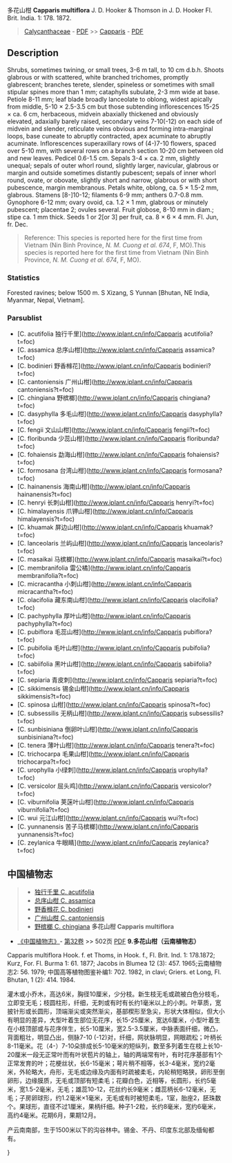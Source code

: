 多花山柑 **Capparis multiflora** J. D. Hooker & Thomson in J. D. Hooker Fl. Brit. India. 1: 178. 1872.

> [Calycanthaceae](http://www.iplant.cn/info/Calycanthaceae?t=foc) - [PDF](http://www.iplant.cn/foc/pdf/Calycanthaceae.pdf) >> [Capparis](http://www.iplant.cn/info/Capparis?t=foc) - [PDF](http://www.iplant.cn/foc/pdf/Capparis.pdf)

## Description

Shrubs, sometimes twining, or small trees, 3-6 m tall, to 10 cm d.b.h. Shoots glabrous or with scattered, white branched trichomes, promptly glabrescent; branches terete, slender, spineless or sometimes with small stipular spines more than 1 mm; cataphylls subulate, 2-3 mm wide at base. Petiole 8-11 mm; leaf blade broadly lanceolate to oblong, widest apically from middle, 5-10 × 2.5-3.5 cm but those subtending inflorescences 15-25 × ca. 6 cm, herbaceous, midvein abaxially thickened and obviously elevated, adaxially barely raised, secondary veins 7-10(-12) on each side of midvein and slender, reticulate veins obvious and forming intra-marginal loops, base cuneate to abruptly contracted, apex acuminate to abruptly acuminate. Inflorescences superaxillary rows of (4-)7-10 flowers, spaced over 5-10 mm, with several rows on a branch section 10-20 cm between old and new leaves. Pedicel 0.6-1.5 cm. Sepals 3-4 × ca. 2 mm, slightly unequal; sepals of outer whorl round, slightly larger, navicular, glabrous or margin and outside sometimes distantly pubescent; sepals of inner whorl round, ovate, or obovate, slightly short and narrow, glabrous or with short pubescence, margin membranous. Petals white, oblong, ca. 5 × 1.5-2 mm, glabrous. Stamens [8-]10-12; filaments 6-9 mm; anthers 0.7-0.8 mm. Gynophore 6-12 mm; ovary ovoid, ca. 1.2 × 1 mm, glabrous or minutely pubescent; placentae 2; ovules several. Fruit globose, 8-10 mm in diam.; stipe ca. 1 mm thick. Seeds 1 or 2[or 3] per fruit, ca. 8 × 6 × 4 mm. Fl. Jun, fr. Dec.
> Reference: 
> This species is reported here for the first time from Vietnam (Nin Binh Province, *N. M. Cuong et al. 674*, F, MO).This species is reported here for the first time from Vietnam (Nin Binh Province, *N. M. Cuong et al. 674*, F, MO).

### Statistics
Forested ravines; below 1500 m. S Xizang, S Yunnan [Bhutan, NE India, Myanmar, Nepal, Vietnam].

### Parsublist

* [C.  acutifolia  独行千里](http://www.iplant.cn/info/Capparis acutifolia?t=foc)
* [C.  assamica  总序山柑](http://www.iplant.cn/info/Capparis assamica?t=foc)
* [C.  bodinieri  野香橼花](http://www.iplant.cn/info/Capparis bodinieri?t=foc)
* [C.  cantoniensis  广州山柑](http://www.iplant.cn/info/Capparis cantoniensis?t=foc)
* [C.  chingiana  野槟榔](http://www.iplant.cn/info/Capparis chingiana?t=foc)
* [C.  dasyphylla  多毛山柑](http://www.iplant.cn/info/Capparis dasyphylla?t=foc)
* [C.  fengii  文山山柑](http://www.iplant.cn/info/Capparis fengii?t=foc)
* [C.  floribunda  少蕊山柑](http://www.iplant.cn/info/Capparis floribunda?t=foc)
* [C.  fohaiensis  勐海山柑](http://www.iplant.cn/info/Capparis fohaiensis?t=foc)
* [C.  formosana  台湾山柑](http://www.iplant.cn/info/Capparis formosana?t=foc)
* [C.  hainanensis  海南山柑](http://www.iplant.cn/info/Capparis hainanensis?t=foc)
* [C.  henryi  长刺山柑](http://www.iplant.cn/info/Capparis henryi?t=foc)
* [C.  himalayensis  爪钾山柑](http://www.iplant.cn/info/Capparis himalayensis?t=foc)
* [C.  khuamak  屏边山柑](http://www.iplant.cn/info/Capparis khuamak?t=foc)
* [C.  lanceolaris  兰屿山柑](http://www.iplant.cn/info/Capparis lanceolaris?t=foc)
* [C.  masaikai  马槟榔](http://www.iplant.cn/info/Capparis masaikai?t=foc)
* [C.  membranifolia  雷公橘](http://www.iplant.cn/info/Capparis membranifolia?t=foc)
* [C.  micracantha  小刺山柑](http://www.iplant.cn/info/Capparis micracantha?t=foc)
* [C.  olacifolia  藏东南山柑](http://www.iplant.cn/info/Capparis olacifolia?t=foc)
* [C.  pachyphylla  厚叶山柑](http://www.iplant.cn/info/Capparis pachyphylla?t=foc)
* [C.  pubiflora  毛蕊山柑](http://www.iplant.cn/info/Capparis pubiflora?t=foc)
* [C.  pubifolia  毛叶山柑](http://www.iplant.cn/info/Capparis pubifolia?t=foc)
* [C.  sabiifolia  黑叶山柑](http://www.iplant.cn/info/Capparis sabiifolia?t=foc)
* [C.  sepiaria  青皮刺](http://www.iplant.cn/info/Capparis sepiaria?t=foc)
* [C.  sikkimensis  锡金山柑](http://www.iplant.cn/info/Capparis sikkimensis?t=foc)
* [C.  spinosa  山柑](http://www.iplant.cn/info/Capparis spinosa?t=foc)
* [C.  subsessilis  无柄山柑](http://www.iplant.cn/info/Capparis subsessilis?t=foc)
* [C.  sunbisiniana  倒卵叶山柑](http://www.iplant.cn/info/Capparis sunbisiniana?t=foc)
* [C.  tenera  薄叶山柑](http://www.iplant.cn/info/Capparis tenera?t=foc)
* [C.  trichocarpa  毛果山柑](http://www.iplant.cn/info/Capparis trichocarpa?t=foc)
* [C.  urophylla  小绿刺](http://www.iplant.cn/info/Capparis urophylla?t=foc)
* [C.  versicolor  屈头鸡](http://www.iplant.cn/info/Capparis versicolor?t=foc)
* [C.  viburnifolia  荚蒾叶山柑](http://www.iplant.cn/info/Capparis viburnifolia?t=foc)
* [C.  wui  元江山柑](http://www.iplant.cn/info/Capparis wui?t=foc)
* [C.  yunnanensis  苦子马槟榔](http://www.iplant.cn/info/Capparis yunnanensis?t=foc)
* [C.  zeylanica  牛眼睛](http://www.iplant.cn/info/Capparis zeylanica?t=foc)
## 中国植物志

> * [独行千里  C.  acutifolia](Capparis-acutifolia-独行千里.md)
> * [总序山柑  C.  assamica](Capparis-assamica-总序山柑.md)
> * [野香橼花  C.  bodinieri](Capparis-bodinieri-野香橼花.md)
> * [广州山柑  C.  cantoniensis](Capparis-cantoniensis-广州山柑.md)
> * [野槟榔  C.  chingiana](Capparis-chingiana-野槟榔.md)
**多花山柑 Capparis multiflora**

* [《中国植物志》](http://www.iplant.cn/frps)- [第32卷](http://www.iplant.cn/frps/vol/32) >> 502页 [PDF](http://www.iplant.cn/frps/pdf/32/502a.pdf)
**9.多花山柑（云南植物志）**

Capparis multiflora Hook. f. et Thoms, in Hook. f., Fl. Brit. Ind. 1: 178.1872; Kurz, For. Fl. Burma 1: 61. 1877; Jacobs in Blumea 12 (3): 457. 1965;云南植物志2: 56. 1979; 中国高等植物图鉴补编1: 702. 1982, in clavi; Griers. et Long, Fl. Bhutan, 1 (2): 414. 1984.

灌木或小乔木，高达6米，胸径10厘米，少分枝。新生枝无毛或疏被白色分枝毛，立即变无毛；枝圆柱形，纤细，无刺或有时有长约1毫米以上的小刺。叶草质，宽披针形或长圆形，顶端渐尖或突然渐尖，基部楔形至急尖，形状大体相似，但大小有明显的差异，大型叶着生部位无花序，长15-25厘米，宽达6厘米，小型叶着生在小枝顶部或与花序伴生，长5-10厘米，宽2.5-3.5厘米，中脉表面纤细，微凸，背面粗壮，明显凸出，侧脉7-10 (-12)对，纤细，网状脉明显，网眼疏松；叶柄长8-11毫米。花（4-）7-10朵排成长5-10毫米的短纵列，数至多列着生在枝上长10-20厘米一段无正常叶而有叶状苞片的轴上，轴的两端常有叶，有时花序基部有1个正常发育的叶；花梗丝状，长6-15毫米；萼片稍不相等，长3-4毫米，宽约2毫米，外轮略大，舟形，无毛或边缘及内面有时疏被柔毛，内轮稍短略狭，卵形至倒卵形，边缘膜质，无毛或顶部有短柔毛；花瓣白色，近相等，长圆形，长约5毫米，宽1.5-2毫米，无毛；雄蕊10-12，花丝约长9毫米；雌蕊柄长6-12毫米，无毛；子房卵球形，约1.2毫米×1毫米，无毛或有时被短柔毛，1室，胎座2，胚珠数个。果球形，直径不过1厘米，果柄纤细。种子1-2粒，长约8毫米，宽约6毫米，高约4毫米。花期6月，果期12月。

产云南南部，生于1500米以下的沟谷林中。锡金、不丹、印度东北部及缅甸都有。

}